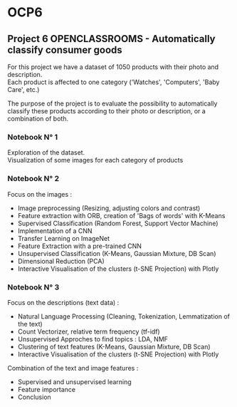 # OCP6
## Project 6 OPENCLASSROOMS - Automatically classify consumer goods
For this project we have a dataset of 1050 products with their photo and description.  
Each product is affected to one category ('Watches', 'Computers', 'Baby Care', etc.)

The purpose of the project is to evaluate the possibility to automatically classify these products according to their photo or description, or a combination of both.

### Notebook N° 1
Exploration of the dataset.  
Visualization of some images for each category of products

### Notebook N° 2
Focus on the images :
- Image preprocessing (Resizing, adjusting colors and contrast)
- Feature extraction with ORB, creation of 'Bags of words' with K-Means
- Supervised Classification (Random Forest, Support Vector Machine)
- Implementation of a CNN
- Transfer Learning on ImageNet
- Feature Extraction with a pre-trained CNN
- Unsupervised Classification (K-Means, Gaussian Mixture, DB Scan)
- Dimensional Reduction (PCA)
- Interactive Visualisation of the clusters (t-SNE Projection) with Plotly

### Notebook N° 3
Focus on the descriptions (text data) :
- Natural Language Processing (Cleaning, Tokenization, Lemmatization of the text)
- Count Vectorizer, relative term frequency (tf-idf)
- Unsupervised Approches to find topics : LDA, NMF
- Clustering of text features (K-Means, Gaussian Mixture, DB Scan)
- Interactive Visualisation of the clusters (t-SNE Projection) with Plotly

Combination of the text and image features :
- Supervised and unsupervised learning
- Feature importance
- Conclusion
